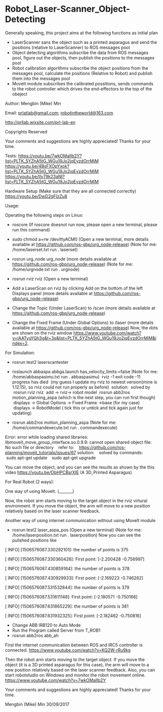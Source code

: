 # Robot_Laser-Scanner_Object-Detecting

Generally speaking, this project aims at the following functions as initial plan

- LaserScanner sans the object such as a printed asparagus and send the positions (relative to LaserScanner) to ROS messages pool
- Object detecting algorithms subscribe the data from ROS messages pool, figure out the objects, then publish the positions to the messages pool
- Robot calibration algorithms subscribe the object positions from the messages pool, calculate the positions (Relative to Robot) and publish them into the messages pool
- MoveIt module subscribes the calibrated possitions, sends commands to the robot controller which drives the end-effectors to the top of the obeject

Author: Mengbin (Mike) Min 

Email: prlatlab@gmail.com; robotintheworld@163.com

http://prllab.wixsite.com/prl-lab-en

Copyrights Reserved

Your comments and suggestions are highly appreciated! Thanks for your time.

Tests: 
https://youtu.be/7wkOMaIlb2Y?list=PLTK_5YZhA5tG_WGu19Jo2jqEyzdOrrMiM
https://youtu.be/4BsFXOpYxok?list=PLTK_5YZhA5tG_WGu19Jo2jqEyzdOrrMiM
https://youtu.be/IIv79k23aNI?list=PLTK_5YZhA5tG_WGu19Jo2jqEyzdOrrMiM

Hardware Setup (Make sure that they are all connected correctly)
https://youtu.be/DwD2qFIzZu8

Usage:

Operating the following steps on Linux:
- roscore  (If roscore doesnot run now, please open a new terminal, please run this command) 

- sudo chmod a+rw /dev/ttyACM0  (Open a new terminal, more details available at https://github.com/ros-gbp/urg_node-release) 
    (Note for me:  /home/laserset.txt  run . laserset)
    
- rosrun urg_node urg_node  (more details available at https://github.com/ros-gbp/urg_node-release) 
    (Note for me:  /home/urgnode.txt  run . urgnode)
    
- rosrun rviz rviz (Open a new terminal)
- Add a LaserScan on rviz by clicking Add on the bottom of the left Displays panel (more details available at https://github.com/ros-gbp/urg_node-release)
- Change the Topic (Under LaserScan) to /scan (more details available at https://github.com/ros-gbp/urg_node-release)
- Change the Fixed Frame (Under Global Options) to /laser (more details available at https://github.com/ros-gbp/urg_node-release)
Now, the dots are shown on the rviz window https://www.youtube.com/watch?v=iAATysYQh3g&t=3s&list=PLTK_5YZhA5tG_WGu19Jo2jqEyzdOrrMiM&index=2.

For Simulation:
- rosrun test2 laserscantester
- roslaunch abbaspa abbga.launch has_velocity_limits:=false
    (Note for me:  /home/abbaspasimu.txt  run  . abbaspasimu)
  rviz -1 exit code -11 progress has died  (my guess I update my rviz to newest version(mine is 1.12.15), so rviz could not run properly as before)
  solution:  solved by 
  rosrun rviz rviz 
  add -> rviz-> robot model
  rosrun abb2ros motion_planning_aspa (which is the next step, you can run first though)
  displays -> Global Options -> Fixed Frame ->base (for my case)
  displays -> RobotModel ( tick this or untick and tick again just for updating)
 
- rosrun abb2ros motion_planning_aspa
    (Note for me:  /home/commandexecute.txt  run  . commandexecute)

Error:  error while loading shared libraries: libmoveit_move_group_interface.so.0.9.9: cannot open shared object file: No such file or directory
    refer to: 
    https://github.com/ros-planning/moveit_tutorials/issues/67
solution:    solved by commands:  
    sudo apt-get update
    sudo apt-get upgrade
        

You can move the object, and you can see the results as shown by the this video
https://youtu.be/ObHPCBsrXIE (A 3D_Printed Asparagus)

For Real Robot (2 ways): 

One way of using MoveIt.
(_______)

Now, the robot arm starts moving to the target object in the rviz virtural environment. If you move the object, the arm will move to a new position relatively based on the laser scanner feedback.

Another way of using internet communication without using MoveIt module
- rosrun test2 laser_aspa_pos (Open a new terminal)
    (Note for me:  /home/laserposition.txt  run . laserposition)
Now you can see the pulished positions like

[ INFO] [1506576087.330292101]: the number of points is 375

[ INFO] [1506576087.330360426]: First point: [-2.200428 -0.756997]

[ INFO] [1506576087.430859164]: the number of points is 378

[ INFO] [1506576087.430929933]: First point: [-2.169223 -0.746262]

[ INFO] [1506576087.531532844]: the number of points is 379

[ INFO] [1506576087.531611148]: First point: [-2.180571 -0.750166]

[ INFO] [1506576087.631865229]: the number of points is 381

[ INFO] [1506576087.631932325]: First point: [-2.182462 -0.750816]
    
- Change ABB IRB120 to Auto Mode 
- Run the Program called Server from T_ROB1
- rosrun abb2ros abb_ah

First the internet communication between ROS and IRC5 controller is connected.
https://www.youtube.com/watch?v=KQ2W-rRu9kg

Then the robot arm starts moving to the target object. If you move the object (it is a 3D printed asparagus for this case), the arm will move to a new position relatively based on the laser scanner feedback. Also, you can start robotstudio on Windows and monitor the robot movement online.  
https://www.youtube.com/watch?v=7wkOMaIlb2Y

Your comments and suggestions are highly appreciated! Thanks for your time.

Mengbin (Mike) Min  30/09/2017
